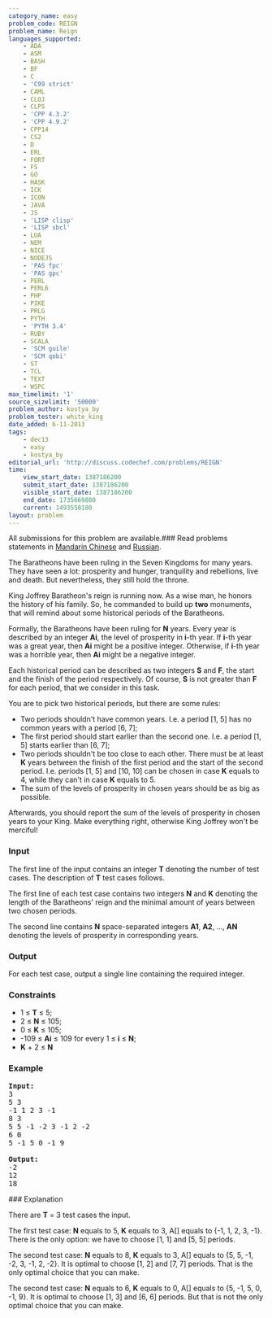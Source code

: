 ```yaml
---
category_name: easy
problem_code: REIGN
problem_name: Reign
languages_supported:
    - ADA
    - ASM
    - BASH
    - BF
    - C
    - 'C99 strict'
    - CAML
    - CLOJ
    - CLPS
    - 'CPP 4.3.2'
    - 'CPP 4.9.2'
    - CPP14
    - CS2
    - D
    - ERL
    - FORT
    - FS
    - GO
    - HASK
    - ICK
    - ICON
    - JAVA
    - JS
    - 'LISP clisp'
    - 'LISP sbcl'
    - LUA
    - NEM
    - NICE
    - NODEJS
    - 'PAS fpc'
    - 'PAS gpc'
    - PERL
    - PERL6
    - PHP
    - PIKE
    - PRLG
    - PYTH
    - 'PYTH 3.4'
    - RUBY
    - SCALA
    - 'SCM guile'
    - 'SCM qobi'
    - ST
    - TCL
    - TEXT
    - WSPC
max_timelimit: '1'
source_sizelimit: '50000'
problem_author: kostya_by
problem_tester: white_king
date_added: 6-11-2013
tags:
    - dec13
    - easy
    - kostya_by
editorial_url: 'http://discuss.codechef.com/problems/REIGN'
time:
    view_start_date: 1387186200
    submit_start_date: 1387186200
    visible_start_date: 1387186200
    end_date: 1735669800
    current: 1493558180
layout: problem
---
```

All submissions for this problem are available.###  Read problems statements in [Mandarin Chinese](http://www.codechef.com/download/translated/DEC13/mandarin/REIGN.pdf) and [Russian](http://www.codechef.com/download/translated/DEC13/russian/REIGN.pdf).

The Baratheons have been ruling in the Seven Kingdoms for many years. They have seen a lot: prosperity and hunger, tranquility and rebellions, live and death. But nevertheless, they still hold the throne.

King Joffrey Baratheon's reign is running now. As a wise man, he honors the history of his family. So, he commanded to build up **two** monuments, that will remind about some historical periods of the Baratheons.

Formally, the Baratheons have been ruling for **N** years. Every year is described by an integer **Ai**, the level of prosperity in **i**-th year. If **i**-th year was a great year, then **Ai** might be a positive integer. Otherwise, if **i**-th year was a horrible year, then **Ai** might be a negative integer.

Each historical period can be described as two integers **S** and **F**, the start and the finish of the period respectively. Of course, **S** is not greater than **F** for each period, that we consider in this task.

You are to pick two historical periods, but there are some rules:

- Two periods shouldn't have common years. I.e. a period \[1, 5\] has no common years with a period \[6, 7\];
- The first period should start earlier than the second one. I.e. a period \[1, 5\] starts earlier than \[6, 7\];
- Two periods shouldn't be too close to each other. There must be at least **K** years between the finish of the first period and the start of the second period. I.e. periods \[1, 5\] and \[10, 10\] can be chosen in case **K** equals to 4, while they can't in case **K** equals to 5.
- The sum of the levels of prosperity in chosen years should be as big as possible.

Afterwards, you should report the sum of the levels of prosperity in chosen years to your King. Make everything right, otherwise King Joffrey won't be merciful!

### Input

The first line of the input contains an integer **T** denoting the number of test cases. The description of **T** test cases follows.

The first line of each test case contains two integers **N** and **K** denoting the length of the Baratheons' reign and the minimal amount of years between two chosen periods.

The second line contains **N** space-separated integers **A1**, **A2**, ..., **AN** denoting the levels of prosperity in corresponding years.

### Output

For each test case, output a single line containing the required integer.

### Constraints

- 1 ≤ **T** ≤ 5;
- 2 ≤ **N** ≤ 105;
- 0 ≤ **K** ≤ 105;
- -109 ≤ **Ai** ≤ 109 for every 1 ≤ **i** ≤ **N**;
- **K** + 2 ≤ **N**

### Example

<pre><b>Input:</b>
3
5 3
-1 1 2 3 -1
8 3
5 5 -1 -2 3 -1 2 -2
6 0
5 -1 5 0 -1 9

<b>Output:</b>
-2
12
18
</pre>### Explanation

There are **T** = 3 test cases the input.

The first test case: **N** equals to 5, **K** equals to 3, A\[\] equals to {-1, 1, 2, 3, -1}. There is the only option: we have to choose \[1, 1\] and \[5, 5\] periods.

The second test case: **N** equals to 8, **K** equals to 3, A\[\] equals to {5, 5, -1, -2, 3, -1, 2, -2}. It is optimal to choose \[1, 2\] and \[7, 7\] periods. That is the only optimal choice that you can make.

The second test case: **N** equals to 6, **K** equals to 0, A\[\] equals to {5, -1, 5, 0, -1, 9}. It is optimal to choose \[1, 3\] and \[6, 6\] periods. But that is not the only optimal choice that you can make.
